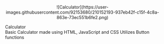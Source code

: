 <p align="center">
![Calculator](https://user-images.githubusercontent.com/92153680/210152193-937eb42f-c15f-4c8a-863e-73ec551b6fe2.png)
</p>
Calculator
<br>
Basic Calculator made using HTML, JavaScript and CSS
Utilizes Button functions




